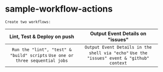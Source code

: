 # sample-workflow-actions

```
Create two workflows:
```

|                          Lint, Test & Deploy on push                          |                              Output Event Details on "issues"                              |
| :---------------------------------------------------------------------------: | :----------------------------------------------------------------------------------------: |
| `Run the "lint", "test" & "build" scripts` `Use one or three sequential jobs` | `Output Event Details in the shell via "echo"` `Use the "issues" event & "github" context` |
